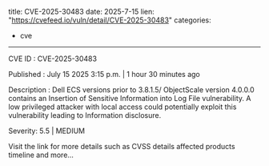  
title: CVE-2025-30483
date: 2025-7-15
lien: "https://cvefeed.io/vuln/detail/CVE-2025-30483"
categories:
  - cve
---

CVE ID : CVE-2025-30483

Published :  July 15
2025
3:15 p.m. | 1 hour
30 minutes ago

Description : Dell ECS versions prior to 3.8.1.5/ ObjectScale version 4.0.0.0 contains an Insertion of Sensitive Information into Log File vulnerability. A low privileged attacker with local access could potentially exploit this vulnerability
leading to Information disclosure.

Severity: 5.5 | MEDIUM

Visit the link for more details
such as CVSS details
affected products
timeline
and more...
